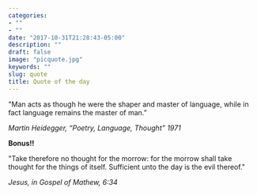 ```yaml
---
categories:
- ""
- ""
date: "2017-10-31T21:28:43-05:00"
description: ""
draft: false
image: "picquote.jpg"
keywords: ""
slug: quote
title: Quote of the day
---
```



"Man acts as though he were the shaper and master of language, while in fact language remains the master of man.” 

*Martin Heidegger, “Poetry, Language, Thought” 1971*


**Bonus!!**

"Take therefore no thought for the morrow: for the morrow shall take thought for the things of itself. Sufficient unto the day is the evil thereof."

*Jesus, in Gospel of Mathew, 6:34*